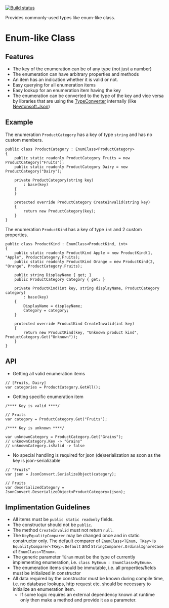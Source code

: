 [![Build status](https://ci.appveyor.com/api/projects/status/04cvpwo6t3bbt7vh?svg=true)](https://ci.appveyor.com/project/PawelGerr/thinktecture-runtime-extensions)

Provides commonly-used types like enum-like class.

# Enum-like Class

## Features
* The key of the enumeration can be of any type (not just a number)
* The enumeration can have arbitrary properties and methods
* An item has an indication whether it is valid or not.
* Easy querying for all enumeration items
* Easy lookup for an enumeration item having the key
* The enumeration can be converted to the type of the key and vice versa by libraries that are using the [TypeConverter](https://msdn.microsoft.com/en-us/library/system.componentmodel.typeconverter) internally (like [Newtonsoft.Json](https://www.newtonsoft.com/json))

## Example
The enumeration `ProductCategory` has a key of type `string` and has no custom members.

```
public class ProductCategory : EnumClass<ProductCategory>
{
	public static readonly ProductCategory Fruits = new ProductCategory("Fruits");
	public static readonly ProductCategory Dairy = new ProductCategory("Dairy");

	private ProductCategory(string key)
		: base(key)
	{
	}

	protected override ProductCategory CreateInvalid(string key)
	{
		return new ProductCategory(key);
	}
}
```

The enumeration `ProductKind` has a key of type `int` and 2 custom properties.

```
public class ProductKind : EnumClass<ProductKind, int>
{
	public static readonly ProductKind Apple = new ProductKind(1, "Apple", ProductCategory.Fruits);
	public static readonly ProductKind Orange = new ProductKind(2, "Orange", ProductCategory.Fruits);

	public string DisplayName { get; }
	public ProductCategory Category { get; }

	private ProductKind(int key, string displayName, ProductCategory category)
		: base(key)
	{
		DisplayName = displayName;
		Category = category;
	}

	protected override ProductKind CreateInvalid(int key)
	{
		return new ProductKind(key, "Unknown product kind", ProductCategory.Get("Unknown"));
	}
}
```

## API

* Getting all valid enumeration items

```
// [Fruits, Dairy]
var categories = ProductCategory.GetAll();
```

* Getting specific enumeration item

```
/**** Key is valid ****/

// Fruits
var category = ProductCategory.Get("Fruits");

/**** Key is unknown ****/

var unknownCategory = ProductCategory.Get("Grains");
// unknownCategory.Key -> "Grains"
// unknownCategory.isValid -> false
```

* No special handling is required for json (de)serialization as soon as the key is json-serializable

```
// "Fruits"
var json = JsonConvert.SerializeObject(category);

// Fruits
var deserializedCategory = JsonConvert.DeserializeObject<ProductCategory>(json);
```

## Implimentation Guidelines
* All items must be `public static readonly` fields.
* The constructur should not be `public`.
* The method `CreateInvalid` must not return `null`.
* The `KeyEqualityComparer` may be changed once and in static constructor only. The default comparer of `EnumClass<TEnum, TKey>` is `EqualityComparer<TKey>.Default` and `StringComparer.OrdinalIgnoreCase` of `EnumClass<TEnum>`.
* The generic parameter `TEnum` must be the type of currently implementing enumeration, i.e. `class MyEnum : EnumClass<MyEnum>`.
* The enumeration items should be immutable, i.e. all properties/fields must be initialized in constructor
* All data required by the constructor must be known during compile time, i.e. no database lookups, http request etc. should be necessary to initialize an enumeration item.
  * If some logic requires an external dependency known at runtime only then make a method and provide it as a parameter.
